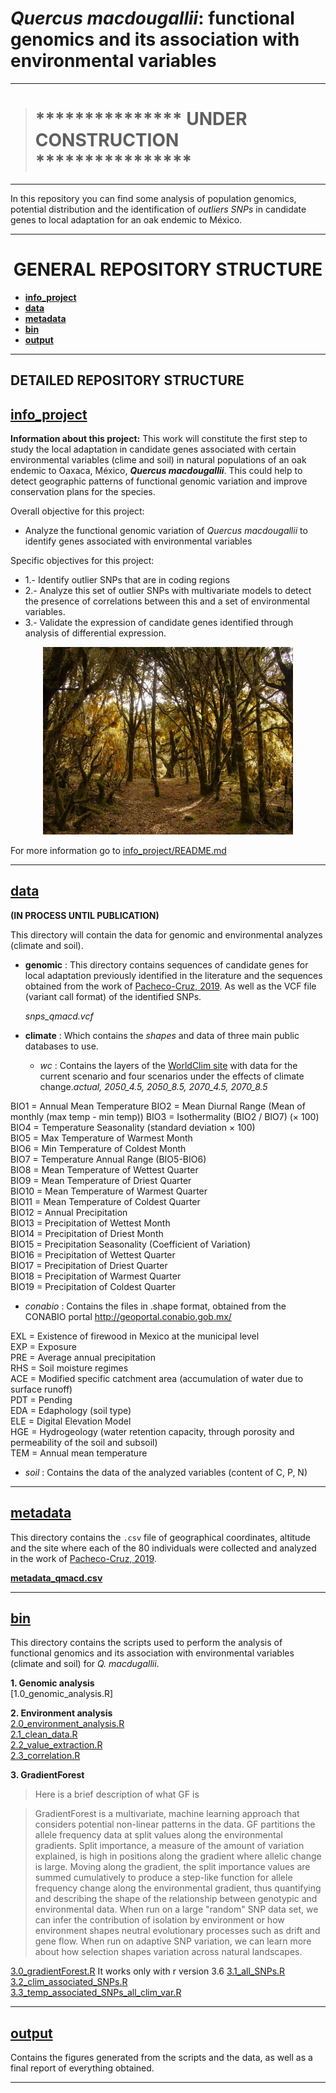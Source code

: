 # *Quercus macdougallii*: functional genomics and its association with environmental variables
---
> # *************** **UNDER CONSTRUCTION** ****************
---

In this repository you can find some analysis of population genomics, potential distribution and the identification of *outliers SNPs* in candidate genes to local adaptation for an oak endemic to México.

---

<H1 align=center> GENERAL REPOSITORY STRUCTURE
</H1>  
  

- [**info_project**](/info_project)
- [**data**](/data)
- [**metadata**](/metadata)
- [**bin**](/bin)
- [**output**](/output)


---

##  DETAILED REPOSITORY STRUCTURE 

## [info_project](/info_project)  


**Information about this project:** This work will constitute the first step to study the local adaptation in candidate genes associated with certain environmental variables (clime and soil) in natural populations of an oak endemic to Oaxaca, México, **_Quercus macdougallii_**. This could help to detect geographic patterns of functional genomic variation and improve conservation plans for the species. 



  Overall objective for this project: 
  - Analyze the functional genomic variation of *Quercus macdougallii* to identify genes associated with environmental variables
  
  Specific objectives for this project:
  - 1.- Identify outlier SNPs that are in coding regions
  - 2.- Analyze this set of outlier SNPs with multivariate models to detect the presence of correlations between this and a set of environmental variables.
  - 3.- Validate the expression of candidate genes identified through analysis of differential expression.

<p align="center">

<img src="info_project/Pozuelos_Arbol-sacrificio_sagrado.jpg" width="400"/>

</p>
<p align="center">

For more information go to [info_project/README.md](info_project/README.md)

---
## [**data**](/data) 

**(IN PROCESS UNTIL PUBLICATION)**

This directory will contain the data for genomic and environmental analyzes (climate and soil). 

 - **genomic** : This directory contains sequences of candidate genes for local adaptation previously identified in the literature and the sequences obtained from the work of [Pacheco-Cruz, 2019](http://oreon.dgbiblio.unam.mx/F/X3YHJ1BNV7S4YYHEPDPIIA1S4GF2I5UGQMS61QGRFB4AHKPCJ7-04791?func=full-set-set&set_number=023823&set_entry=000002&format=999). As well as the VCF file (variant call format) of the identified SNPs.
 
   *snps_qmacd.vcf*


 - **climate** : Which contains the *shapes* and data of three main public databases to use.
    - *wc* : Contains the layers of the [WorldClim site](https://www.worldclim.org/) with data for the current scenario and four scenarios under the effects of climate change.*actual, 2050_4.5, 2050_8.5, 2070_4.5, 2070_8.5*
        
BIO1 = Annual Mean Temperature
BIO2 = Mean Diurnal Range (Mean of monthly (max temp - min temp))
BIO3 = Isothermality (BIO2 / BIO7) (× 100)    
BIO4 = Temperature Seasonality (standard deviation × 100)   
BIO5 = Max Temperature of Warmest Month   
BIO6 = Min Temperature of Coldest Month   
BIO7 = Temperature Annual Range (BIO5-BIO6)   
BIO8 = Mean Temperature of Wettest Quarter    
BIO9 = Mean Temperature of Driest Quarter   
BIO10 = Mean Temperature of Warmest Quarter   
BIO11 = Mean Temperature of Coldest Quarter   
BIO12 = Annual Precipitation   
BIO13 = Precipitation of Wettest Month   
BIO14 = Precipitation of Driest Month   
BIO15 = Precipitation Seasonality (Coefficient of Variation)    
BIO16 = Precipitation of Wettest Quarter   
BIO17 = Precipitation of Driest Quarter   
BIO18 = Precipitation of Warmest Quarter   
BIO19 = Precipitation of Coldest Quarter
     
- *conabio* : Contains the files in .shape format, obtained from the CONABIO portal http://geoportal.conabio.gob.mx/

EXL = Existence of firewood in Mexico at the municipal level   
EXP = Exposure   
PRE = Average annual precipitation   
RHS = Soil moisture regimes   
ACE = Modified specific catchment area (accumulation of water due to surface runoff)   
PDT = Pending   
EDA = Edaphology (soil type)   
ELE = Digital Elevation Model   
HGE = Hydrogeology (water retention capacity, through porosity and permeability of the soil and subsoil)   
TEM = Annual mean temperature
 
 - *soil*    : Contains the data of the analyzed variables (content of C, P, N)


---        
## [**metadata**](/metadata)

This directory contains the `.csv` file of geographical coordinates, altitude and the site where each of the 80 individuals were collected and analyzed in the work of [Pacheco-Cruz, 2019](http://oreon.dgbiblio.unam.mx/F/X3YHJ1BNV7S4YYHEPDPIIA1S4GF2I5UGQMS61QGRFB4AHKPCJ7-04791?func=full-set-set&set_number=023823&set_entry=000002&format=999).

[**metadata_qmacd.csv**](/metadata/ind_qmacd.csv)

---


## [**bin**](/bin)

This directory contains the scripts used to perform the analysis of functional genomics and its association with environmental variables (climate and soil) for *Q. macdugallii*.

**1. Genomic analysis** <br>
[1.0_genomic_analysis.R]
   
**2. Environment analysis**     
[2.0_environment_analysis.R](bin/2.0_environment_analysis.R)   
[2.1_clean_data.R](bin/2.1_clean_data.R)   
[2.2_value_extraction.R](bin/2.2_value_extraction.R)   
[2.3_correlation.R](bin/2.3_correlation.R)   

**3. GradientForest**
>Here is a brief description of what GF is

>GradientForest is a multivariate, machine learning approach that considers potential non-linear patterns in the data. GF partitions the allele frequency data at split values along the environmental gradients. Split importance, a measure of the amount of variation explained, is high in positions along the gradient where allelic change is large. Moving along the gradient, the split importance values are summed cumulatively to produce a step-like function for allele frequency change along the environmental gradient, thus quantifying and describing the shape of the relationship between genotypic and environmental data. When run on a large "random" SNP data set, we can infer the contribution of isolation by environment or how environment shapes neutral evolutionary processes such as drift and gene flow. When run on adaptive SNP variation, we can learn more about how selection shapes variation across natural landscapes.

[3.0_gradientForest.R](bin/3.0_gradientForest.R)   It works only with r version 3.6
[3.1_all_SNPs.R](bin/3.1_all_SNPs.R)   
[3.2_clim_associated_SNPs.R](bin/3.2_clim_associated_SNPs.R)   
[3.3_temp_associated_SNPs_all_clim_var.R](bin/3.3_temp_associated_SNPs_all_clim_var.R)

---


## [**output**](/output)

Contains the figures generated from the scripts and the data, as well as a final report of everything obtained.

---

  
